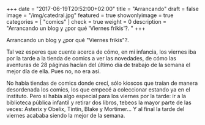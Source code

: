 +++
date = "2017-06-19T20:52:00+02:00"
title = "Arrancando"
draft = false
image = "/img/catedral.jpg"
featured = true
showonlyimage = true
categories = [
  "comics"
]
check = true
weight = 0
description = "Arrancando un blog y ¿por qué 'Viernes frikis'?. "
+++

Arrancando un blog y ¿por qué "Viernes frikis"?. 

Tal vez esperes que cuente acerca de cómo, en mi infancia, los viernes iba por la tarde a la tienda de comics a ver las novedades, de cómo las aventuras de 28 páginas hacían del último día de trabajo de la semana el mejor día de ella. Pues no, no era así.

No había tiendas de comics donde crecí, sólo kioscos que traían de manera desordenada los comics, los que empecé a coleccionar estando ya en el instituto. Pero si había algo especial para los viernes por la tarde: ir a la biblioteca pública infantil y retirar dos libros, tebeos la mayor parte de las veces: Asterix y Obelix, Tintín, Blake y Mortimer... Y al final la tarde del viernes acababa siendo la mejor de la semana.
